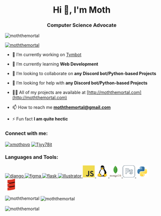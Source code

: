 <h1 align="center">Hi 👋, I'm Moth</h1>
<h3 align="center">Computer Science Advocate</h3>

<p align="left"> <img src="https://komarev.com/ghpvc/?username=moththemortal&label=Profile%20views&color=0e75b6&style=flat" alt="moththemortal" /> </p>

<p align="left"> <a href="https://github.com/ryo-ma/github-profile-trophy"><img src="https://github-profile-trophy.vercel.app/?username=moththemortal" alt="moththemortal" /></a> </p>

- 🔭 I’m currently working on [Tymbot](https://tymbot.io)

- 🌱 I’m currently learning **Web Development**

- 👯 I’m looking to collaborate on **any Discord bot/Python-based Projects**

- 🤝 I’m looking for help with **any Discord bot/Python-based Projects**

- 👨‍💻 All of my projects are available at [http://moththemortal.com](http://moththemortal.com)

- 📫 How to reach me **moththemortal@gmail.com**

- ⚡ Fun fact **I am quite hectic**

<h3 align="left">Connect with me:</h3>
<p align="left">
<a href="https://instagram.com/xmothpvp" target="blank"><img align="center" src="https://raw.githubusercontent.com/rahuldkjain/github-profile-readme-generator/master/src/images/icons/Social/instagram.svg" alt="xmothpvp" height="30" width="40" /></a>
<a href="https://discord.gg/Tjyy78jt" target="blank"><img align="center" src="https://raw.githubusercontent.com/rahuldkjain/github-profile-readme-generator/master/src/images/icons/Social/discord.svg" alt="Tjyy78jt" height="30" width="40" /></a>
</p>

<h3 align="left">Languages and Tools:</h3>
<p align="left"> <a href="https://www.djangoproject.com/" target="_blank" rel="noreferrer"> <img src="https://cdn.worldvectorlogo.com/logos/django.svg" alt="django" width="40" height="40"/> </a> <a href="https://www.figma.com/" target="_blank" rel="noreferrer"> <img src="https://www.vectorlogo.zone/logos/figma/figma-icon.svg" alt="figma" width="40" height="40"/> </a> <a href="https://flask.palletsprojects.com/" target="_blank" rel="noreferrer"> <img src="https://www.vectorlogo.zone/logos/pocoo_flask/pocoo_flask-icon.svg" alt="flask" width="40" height="40"/> </a> <a href="https://www.adobe.com/in/products/illustrator.html" target="_blank" rel="noreferrer"> <img src="https://www.vectorlogo.zone/logos/adobe_illustrator/adobe_illustrator-icon.svg" alt="illustrator" width="40" height="40"/> </a> <a href="https://developer.mozilla.org/en-US/docs/Web/JavaScript" target="_blank" rel="noreferrer"> <img src="https://raw.githubusercontent.com/devicons/devicon/master/icons/javascript/javascript-original.svg" alt="javascript" width="40" height="40"/> </a> <a href="https://www.linux.org/" target="_blank" rel="noreferrer"> <img src="https://raw.githubusercontent.com/devicons/devicon/master/icons/linux/linux-original.svg" alt="linux" width="40" height="40"/> </a> <a href="https://www.mongodb.com/" target="_blank" rel="noreferrer"> <img src="https://raw.githubusercontent.com/devicons/devicon/master/icons/mongodb/mongodb-original-wordmark.svg" alt="mongodb" width="40" height="40"/> </a> <a href="https://www.photoshop.com/en" target="_blank" rel="noreferrer"> <img src="https://raw.githubusercontent.com/devicons/devicon/master/icons/photoshop/photoshop-line.svg" alt="photoshop" width="40" height="40"/> </a> <a href="https://www.python.org" target="_blank" rel="noreferrer"> <img src="https://raw.githubusercontent.com/devicons/devicon/master/icons/python/python-original.svg" alt="python" width="40" height="40"/> </a> <a href="https://www.scala-lang.org" target="_blank" rel="noreferrer"> <img src="https://raw.githubusercontent.com/devicons/devicon/master/icons/scala/scala-original.svg" alt="scala" width="40" height="40"/> </a> </p>

<p><img align="left" src="https://github-readme-stats.vercel.app/api/top-langs?username=moththemortal&show_icons=true&locale=en&layout=compact" alt="moththemortal" /></p>

<p>&nbsp;<img align="center" src="https://github-readme-stats.vercel.app/api?username=moththemortal&show_icons=true&locale=en" alt="moththemortal" /></p>

<p><img align="center" src="https://github-readme-streak-stats.herokuapp.com/?user=moththemortal&" alt="moththemortal" /></p>
